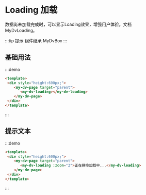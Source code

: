 # Loading 加载

数据尚未加载完成时，可以显示Loading效果，增强用户体验。文档 
<api-link href="dv/my-dv-loading">MyDvLoading</api-link>。

:::tip 提示
组件继承 <api-link href="dv/my-dv-box">MyDvBox</api-link>
:::

## 基础用法
:::demo
```html
<template>
 <div style="height:600px;">
    <my-dv-page target="parent">
       <my-dv-loading></my-dv-loading>
    </my-dv-page>
 </div>
</template>
```
:::

## 提示文本

:::demo
```html
<template>
 <div style="height:600px;">
    <my-dv-page target="parent">
       <my-dv-loading :zoom="2">正在拼命加载中...</my-dv-loading>
    </my-dv-page>
 </div>
</template>
```
:::
